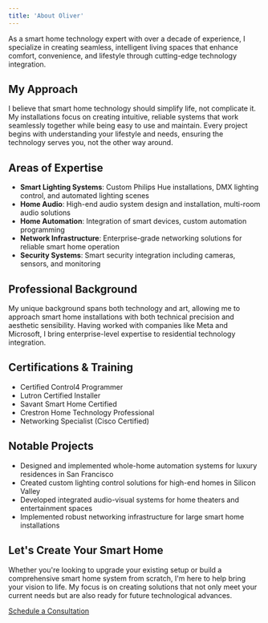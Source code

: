 ```yaml
---
title: 'About Oliver'
---
```


As a smart home technology expert with over a decade of experience, I specialize in creating seamless, intelligent living spaces that enhance comfort, convenience, and lifestyle through cutting-edge technology integration.

## My Approach

I believe that smart home technology should simplify life, not complicate it. My installations focus on creating intuitive, reliable systems that work seamlessly together while being easy to use and maintain. Every project begins with understanding your lifestyle and needs, ensuring the technology serves you, not the other way around.

## Areas of Expertise

- **Smart Lighting Systems**: Custom Philips Hue installations, DMX lighting control, and automated lighting scenes
- **Home Audio**: High-end audio system design and installation, multi-room audio solutions
- **Home Automation**: Integration of smart devices, custom automation programming
- **Network Infrastructure**: Enterprise-grade networking solutions for reliable smart home operation
- **Security Systems**: Smart security integration including cameras, sensors, and monitoring

## Professional Background

My unique background spans both technology and art, allowing me to approach smart home installations with both technical precision and aesthetic sensibility. Having worked with companies like Meta and Microsoft, I bring enterprise-level expertise to residential technology integration.

## Certifications & Training

- Certified Control4 Programmer
- Lutron Certified Installer
- Savant Smart Home Certified
- Crestron Home Technology Professional
- Networking Specialist (Cisco Certified)

## Notable Projects

- Designed and implemented whole-home automation systems for luxury residences in San Francisco
- Created custom lighting control solutions for high-end homes in Silicon Valley
- Developed integrated audio-visual systems for home theaters and entertainment spaces
- Implemented robust networking infrastructure for large smart home installations

## Let's Create Your Smart Home

Whether you're looking to upgrade your existing setup or build a comprehensive smart home system from scratch, I'm here to help bring your vision to life. My focus is on creating solutions that not only meet your current needs but are also ready for future technological advances.

[Schedule a Consultation](/contact)

